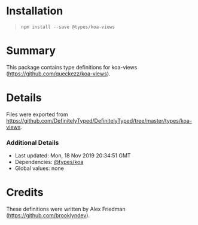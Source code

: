 # Installation
> `npm install --save @types/koa-views`

# Summary
This package contains type definitions for koa-views (https://github.com/queckezz/koa-views).

# Details
Files were exported from https://github.com/DefinitelyTyped/DefinitelyTyped/tree/master/types/koa-views.

### Additional Details
 * Last updated: Mon, 18 Nov 2019 20:34:51 GMT
 * Dependencies: [@types/koa](https://npmjs.com/package/@types/koa)
 * Global values: none

# Credits
These definitions were written by Alex Friedman (https://github.com/brooklyndev).
